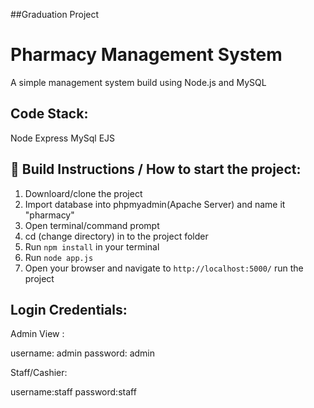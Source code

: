 ##Graduation Project
# Pharmacy Management System

A simple management system build using Node.js and MySQL


## Code Stack:

Node
Express
MySql
EJS
## 🚀 Build Instructions / How to start the project:

1) Downloard/clone the project
2) Import database into phpmyadmin(Apache Server) and name it "pharmacy"
3) Open terminal/command prompt 
4) cd (change directory) in to the project folder
5) Run `npm install` in your terminal
6) Run `node app.js` 
7) Open your browser and navigate to `http://localhost:5000/`
run the project
## Login Credentials:

Admin View :

username: admin
password: admin

Staff/Cashier:

username:staff
password:staff
